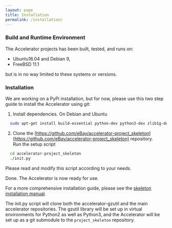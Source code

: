 ```yaml
---
layout: page
title: Installation
permalink: /installation/
---
```



### Build and Runtime Environment

The Accelerator projects has been built, tested, and runs on:

 - Ubuntu16.04 and Debian 9,
 - FreeBSD 11.1

but is in no way limited to these systems or versions.


### Installation

We are working on a PyPi installation, but for now, please use this
two step guide to install the Accelerator using git:
	
1.  Install dependencies. On Debian and Ubuntu
```bash		
  sudo apt-get install build-essential python-dev python3-dev zlib1g-dev git virtualenv
```			
							
2.  Clone the [https://github.com/eBay/accelerator-project_skeleton](https://github.com/eBay/accelerator-project_skeleton) repository.  
Run the setup script
```bash				
  cd accelerator-project_skeleton
  ./init.py
```
Please read and modify this script according to your needs.

Done. The Accelerator is now ready for use.

For a more comprehensive installation guide, please see the [skeleton
installation manual](https://berkeman.github.io/pdf/acc_install.pdf).

The init.py script will clone both the accelerator-gzutil and the main
accelerator repositories. The gzutil library will be set up in virtual
environments for Python2 as well as Python3, and the Accelerator will
be set up as a git submodule to the `project_skeleton` repository.
								
